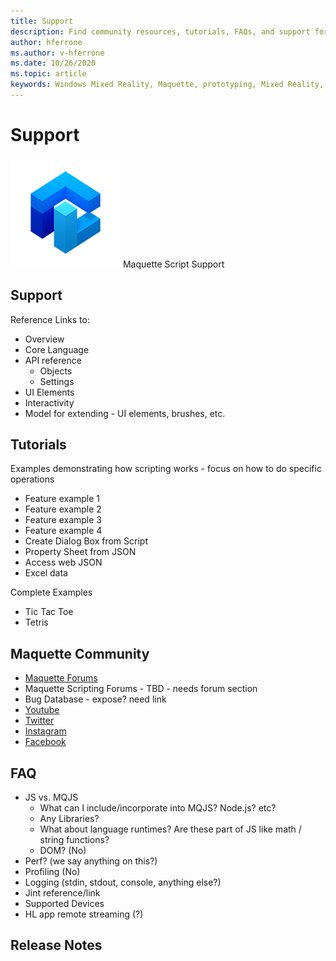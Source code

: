 ```yaml
---
title: Support
description: Find community resources, tutorials, FAQs, and support for Maquette.
author: hferrone
ms.author: v-hferrone
ms.date: 10/26/2020
ms.topic: article
keywords: Windows Mixed Reality, Maquette, prototyping, Mixed Reality, Virtual Reality, VR, MR, Feedback, Feedback Hub, bugs
---
```


# Support

![Logo](../images/MaquetteIcon.png) Maquette Script Support

## Support

Reference Links to:
* Overview
* Core Language
* API reference
  * Objects
  * Settings
* UI Elements
* Interactivity
* Model for extending - UI elements, brushes, etc.

## Tutorials

Examples demonstrating how scripting works - focus on how to do specific operations
* Feature example 1
* Feature example 2
* Feature example 3
* Feature example 4
* Create Dialog Box from Script
* Property Sheet from JSON
* Access web JSON
* Excel data

Complete Examples
* Tic Tac Toe
* Tetris

## Maquette Community

* [Maquette Forums](https://steamcommunity.com/app/967490/discussions/)
* Maquette Scripting Forums - TBD - needs forum section
* Bug Database - expose? need link
* [Youtube](https://www.youtube.com/channel/UC3LL920zxSo16CmmmVCntxw)
* [Twitter](https://twitter.com/MadeInMaquette)
* [Instagram](https://www.instagram.com/microsoftmaquette/)
* [Facebook](https://www.facebook.com/MicrosoftMaquette/)

## FAQ

* JS vs. MQJS
  * What can I include/incorporate into MQJS? Node.js? etc?
  * Any Libraries?
  * What about language runtimes? Are these part of JS like math / string functions?
  * DOM? (No)
* Perf? (we say anything on this?)
* Profiling (No)
* Logging (stdin, stdout, console, anything else?)
* Jint reference/link
* Supported Devices
* HL app remote streaming (?)

## Release Notes


